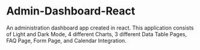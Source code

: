 # Admin-Dashboard-React
An administration dashboard app created in react. This application consists of Light and Dark Mode, 4 different Charts, 3 different Data Table Pages, FAQ Page, Form Page, and Calendar Integration.
